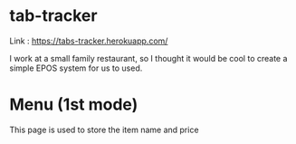 # tab-tracker
Link : https://tabs-tracker.herokuapp.com/

I work at a small family restaurant, so I thought it would be cool to create a simple EPOS system for us to used. 

# Menu (1st mode)
This page is used to store the item name and price
